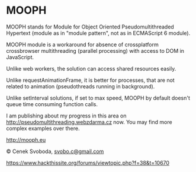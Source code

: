 MOOPH
=====

MOOPH stands for Module for Object Oriented Pseudomultithreaded Hypertext (module as in "module pattern", not as in ECMAScript 6 module). 

MOOPH module is a workaround for absence of crossplatform crossbrowser multithreading (parallel processing) 
with access to DOM in JavaScript. 

Unlike web workers, the solution can access shared resources easily. 

Unlike requestAnimationFrame, it is better for processes, that are not related to animation (pseudothreads running in background). 

Unlike setInterval solutions, if set to max speed, MOOPH by default doesn't queue time consuming function calls.


I am publishing about my progress in this area on http://pseudomultithreading.webzdarma.cz now. You may find more complex examples over there.

http://mooph.eu

&copy; Cenek Svoboda, svobo.c@gmail.com


https://www.hackthissite.org/forums/viewtopic.php?f=38&t=10670
